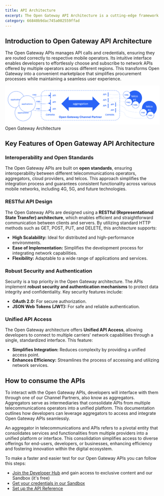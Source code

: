 ```yaml
---
title: API Architecture
excerpt: The Open Gateway API Architecture is a cutting-edge framework designed to enable seamless integration of advanced network capabilities and services into your applications. Developed by the GSMA in collaboration with leading telecommunications operators, aggregators, cloud providers, and other telcos, this architecture focuses on promoting interoperability, enhancing innovation, and improving operational efficiency. By leveraging standardized APIs, the Open Gateway architecture empowers developers to create robust, scalable, and high-performance applications.
category: 66840b9dac745a002559ffad
---
```


## Introduction to Open Gateway API Architecture

The Open Gateway APIs manages API calls and credentials, ensuring they are routed correctly to respective mobile operators. Its intuitive interface enables developers to effortlessly choose and subscribe to network APIs offered by multiple operators across different regions. This transforms Open Gateway into a convenient marketplace that simplifies procurement processes while maintaining a seamless user experience.

![Open Gateway Architecture](https://github.com/Telefonica/opengateway-developers-website/raw/main/about/images/architecture.png) Open Gateway Architecture

## Key Features of Open Gateway API Architecture

### Interoperability and Open Standards

The Open Gateway APIs are built on **open standards**, ensuring interoperability between different telecommunications operators, aggregators, cloud providers, and telcos. This approach simplifies the integration process and guarantees consistent functionality across various mobile networks, including 4G, 5G, and future technologies.

### RESTful API Design

The Open Gateway APIs are designed using a **RESTful (Representational State Transfer) architecture**, which enables efficient and straightforward communication between clients and servers. By utilizing standard HTTP methods such as GET, POST, PUT, and DELETE, this architecture supports:

- **High Scalability:** Ideal for distributed and high-performance environments.
- **Ease of Implementation:** Simplifies the development process for integrating network capabilities.
- **Flexibility:** Adaptable to a wide range of applications and services.

### Robust Security and Authentication

Security is a top priority in the Open Gateway architecture. The APIs implement **robust security and authentication mechanisms** to protect data integrity and confidentiality. Key security features include:

- **OAuth 2.0:** For secure authorization. 
- **JSON Web Tokens (JWT):** For safe and reliable authentication.

### Unified API Access

The Open Gateway architecture offers **Unified API Access**, allowing developers to connect to multiple carriers' network capabilities through a single, standardized interface. This feature:

- **Simplifies Integration:** Reduces complexity by providing a unified access point.
- **Enhances Efficiency:** Streamlines the process of accessing and utilizing network services.

## How to consume the APIs

To interact with the Open Gateway APIs, developers will interface with them through one of our Channel Partners, also know as aggregators. Aggregators serve as intermediaries that consolidate APIs from multiple telecommunications operators into a unified platform. This documentation outlines how developers can leverage aggregators to access and integrate Open Gateway APIs seamlessly.

An aggregator in telecommunications and APIs refers to a pivotal entity that consolidates services and functionalities from multiple providers into a unified platform or interface. This consolidation simplifies access to diverse offerings for end-users, developers, or businesses, enhancing efficiency and fostering innovation within the digital ecosystem.

To make a faster and easier test for our Open Gateway APIs you can follow this steps:

- [Join the Developer Hub](https://opengateway.telefonica.com/developer-hub) and gain access to exclusive content and our Sandbox (it's free) 
- [Get your credentials in our Sandbox](../gettingstarted/sandbox/usethesandbox.md)
- [Set up the API Reference](../gettingstarted/apireference.md)

